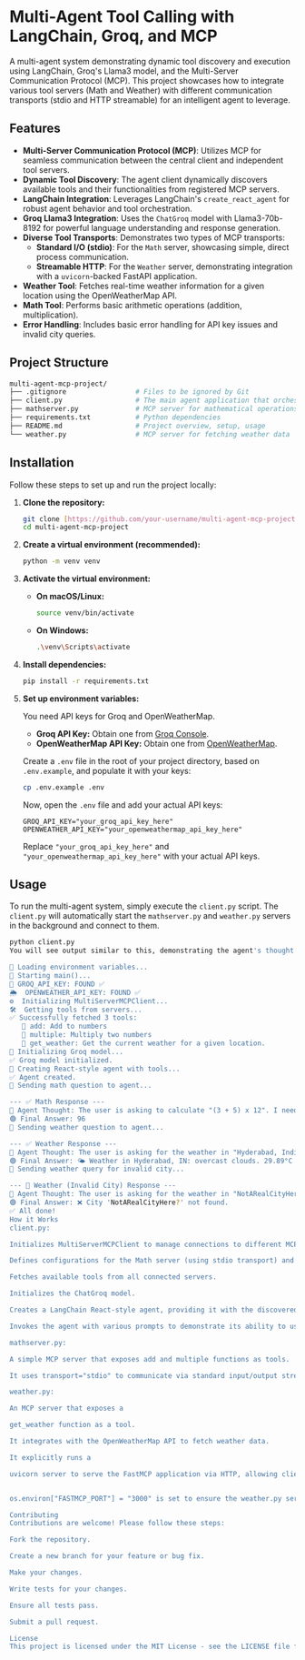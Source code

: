 # Multi-Agent Tool Calling with LangChain, Groq, and MCP

A multi-agent system demonstrating dynamic tool discovery and execution using LangChain, Groq's Llama3 model, and the Multi-Server Communication Protocol (MCP). This project showcases how to integrate various tool servers (Math and Weather) with different communication transports (stdio and HTTP streamable) for an intelligent agent to leverage.

## Features

* **Multi-Server Communication Protocol (MCP)**: Utilizes MCP for seamless communication between the central client and independent tool servers.
* **Dynamic Tool Discovery**: The agent client dynamically discovers available tools and their functionalities from registered MCP servers.
* **LangChain Integration**: Leverages LangChain's `create_react_agent` for robust agent behavior and tool orchestration.
* **Groq Llama3 Integration**: Uses the `ChatGroq` model with Llama3-70b-8192 for powerful language understanding and response generation.
* **Diverse Tool Transports**: Demonstrates two types of MCP transports:
    * **Standard I/O (stdio)**: For the `Math` server, showcasing simple, direct process communication.
    * **Streamable HTTP**: For the `Weather` server, demonstrating integration with a `uvicorn`-backed FastAPI application.
* **Weather Tool**: Fetches real-time weather information for a given location using the OpenWeatherMap API.
* **Math Tool**: Performs basic arithmetic operations (addition, multiplication).
* **Error Handling**: Includes basic error handling for API key issues and invalid city queries.

## Project Structure
```bash
multi-agent-mcp-project/
├── .gitignore                 # Files to be ignored by Git
├── client.py                  # The main agent application that orchestrates tools
├── mathserver.py              # MCP server for mathematical operations
├── requirements.txt           # Python dependencies 
├── README.md                  # Project overview, setup, usage
└── weather.py                 # MCP server for fetching weather data 
```

## Installation

Follow these steps to set up and run the project locally:

1.  **Clone the repository:**

    ```bash
    git clone [https://github.com/your-username/multi-agent-mcp-project.git](https://github.com/your-username/multi-agent-mcp-project.git)
    cd multi-agent-mcp-project
    ```

2.  **Create a virtual environment (recommended):**

    ```bash
    python -m venv venv
    ```

3.  **Activate the virtual environment:**

    * **On macOS/Linux:**
        ```bash
        source venv/bin/activate
        ```
    * **On Windows:**
        ```bash
        .\venv\Scripts\activate
        ```

4.  **Install dependencies:**

    ```bash
    pip install -r requirements.txt
    ```

5.  **Set up environment variables:**

    You need API keys for Groq and OpenWeatherMap.

    * **Groq API Key:** Obtain one from [Groq Console](https://console.groq.com/keys).
    * **OpenWeatherMap API Key:** Obtain one from [OpenWeatherMap](https://openweathermap.org/api).

    Create a `.env` file in the root of your project directory, based on `.env.example`, and populate it with your keys:

    ```bash
    cp .env.example .env
    ```

    Now, open the `.env` file and add your actual API keys:

    ```
    GROQ_API_KEY="your_groq_api_key_here"
    OPENWEATHER_API_KEY="your_openweathermap_api_key_here"
    ```
    Replace `"your_groq_api_key_here"` and `"your_openweathermap_api_key_here"` with your actual API keys.

## Usage

To run the multi-agent system, simply execute the `client.py` script. The `client.py` will automatically start the `mathserver.py` and `weather.py` servers in the background and connect to them.

```bash
python client.py
You will see output similar to this, demonstrating the agent's thought process and the results of tool calls:

🔧 Loading environment variables...
🚀 Starting main()...
🔑 GROQ_API_KEY: FOUND ✅
🌦️  OPENWEATHER_API_KEY: FOUND ✅
⚙️  Initializing MultiServerMCPClient...
🛠️  Getting tools from servers...
✅ Successfully fetched 3 tools:
   🔹 add: Add to numbers
   🔹 multiple: Multiply two numbers
   🔹 get_weather: Get the current weather for a given location. 
🧠 Initializing Groq model...
✅ Groq model initialized.
🤖 Creating React-style agent with tools...
✅ Agent created.
💬 Sending math question to agent...

--- ✅ Math Response ---
🧠 Agent Thought: The user is asking to calculate "(3 + 5) x 12". I need to use the 'add' tool first, then the 'multiple' tool.
🟢 Final Answer: 96
💬 Sending weather question to agent...

--- ✅ Weather Response ---
🧠 Agent Thought: The user is asking for the weather in "Hyderabad, India". I should use the `get_weather` tool with "Hyderabad, India" as the location.
🟢 Final Answer: 🌤️ Weather in Hyderabad, IN: overcast clouds. 29.89°C (feels like 34.02°C), 69% humidity.
💬 Sending weather query for invalid city...

--- 🧪 Weather (Invalid City) Response ---
🧠 Agent Thought: The user is asking for the weather in "NotARealCityHere?". I need to use the `get_weather` tool with "NotARealCityHere?" as the location.
🟢 Final Answer: ❌ City 'NotARealCityHere?' not found.
✅ All done!
How it Works
client.py:

Initializes MultiServerMCPClient to manage connections to different MCP servers.

Defines configurations for the Math server (using stdio transport) and the Weather server (using streamable_http transport via http://localhost:3000).

Fetches available tools from all connected servers.

Initializes the ChatGroq model.

Creates a LangChain React-style agent, providing it with the discovered tools.

Invokes the agent with various prompts to demonstrate its ability to use the add, multiple, and get_weather tools.

mathserver.py:

A simple MCP server that exposes add and multiple functions as tools.

It uses transport="stdio" to communicate via standard input/output streams.

weather.py:

An MCP server that exposes a 

get_weather function as a tool. 

It integrates with the OpenWeatherMap API to fetch weather data. 

It explicitly runs a 

uvicorn server to serve the FastMCP application via HTTP, allowing client.py to connect using streamable_http transport. 


os.environ["FASTMCP_PORT"] = "3000" is set to ensure the weather.py server starts on port 3000. 

Contributing
Contributions are welcome! Please follow these steps:

Fork the repository.

Create a new branch for your feature or bug fix.

Make your changes.

Write tests for your changes.

Ensure all tests pass.

Submit a pull request.

License
This project is licensed under the MIT License - see the LICENSE file for details.
